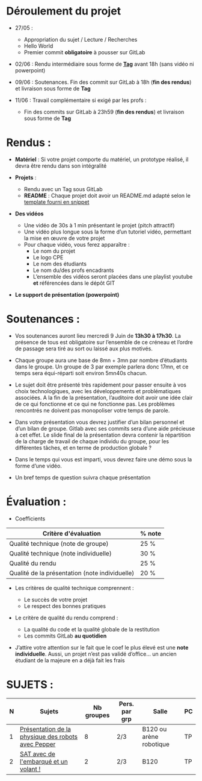 # Déroulement du projet

- 27/05 : 
  - Appropriation du sujet / Lecture / Recherches
  - Hello World
  - Premier commit **obligatoire** à pousser sur GitLab

- 02/06 : Rendu intermédiaire sous forme de **[Tag](https://docs.gitlab.com/ee/university/training/topics/tags.html)** avant 18h (sans vidéo ni powerpoint)

- 09/06 : Soutenances. Fin des commit sur GitLab à 18h (**fin des rendus**) et livraison sous forme de **Tag**

- 11/06 : Travail complémentaire si exigé par les profs :
  - Fin des commits sur GitLab à 23h59 (**fin des rendus**) et livraison sous forme de **Tag**


# Rendus : 

- **Matériel** : Si votre projet comporte du matériel, un prototype réalisé, il devra être rendu dans son intégralité

- **Projets** :
  - Rendu avec un Tag sous GitLab
  - **README** : Chaque projet doit avoir un README.md adapté selon le [template fourni en snippet](https://gitlab.com/snippets/1917426)

- **Des vidéos**
  - Une vidéo de 30s à 1 min présentant le projet (pitch attractif)
  - Une vidéo plus longue sous la forme d’un tutoriel vidéo, permettant la mise en œuvre de votre projet
  - Pour chaque vidéo, vous ferez apparaître :
    - Le nom du projet
    - Le logo CPE
    - Le nom des étudiants
    - Le nom du/des profs encadrants
    - L’ensemble des vidéos seront placées dans une playlist youtube **et** référencées dans le dépôt GIT

- **Le support de présentation (powerpoint)**

# Soutenances : 
 
- Vos soutenances auront lieu mercredi 9 Juin de **13h30 à 17h30**. La présence de tous est obligatoire sur l’ensemble de ce créneau et l’ordre de passage sera tiré au sort ou laissé aux plus motivés. 

- Chaque groupe aura une base de 8mn + 3mn par nombre d’étudiants dans le groupe. Un groupe de 3 par exemple parlera donc 17mn, et ce temps sera équi-réparti soit environ 5mn40s chacun.

- Le sujet doit être présenté très rapidement pour passer ensuite à vos choix technologiques, avec les développements et problématiques associées. A la fin de la présentation, l’auditoire doit avoir une idée clair de ce qui fonctionne et ce qui ne fonctionne pas. Les problèmes rencontrés ne doivent pas monopoliser votre temps de parole.

- Dans votre présentation vous devrez justifier d’un bilan personnel et d’un bilan de groupe. Gitlab avec ses commits sera d’une aide précieuse à cet effet. Le slide final de la présentation devra contenir la répartition de la charge de travail de chaque individu du groupe, pour les différentes tâches, et en terme de production globale ? 

- Dans le temps qui vous est imparti, vous devrez faire une démo sous la forme d’une vidéo. 

- Un bref temps de question suivra chaque présentation



# Évaluation : 

- Coefficients

| Critère d'évaluation                           | % note |
| ---------------------------------------------- | ------ |
| Qualité technique (note de groupe)             | 25 %   |
| Qualité technique (note individuelle)          | 30 %   |
| Qualité du rendu                               | 25 %   |
| Qualité de la présentation (note individuelle) | 20 %   |

- Les critères de qualité technique comprennent :  
  - Le succès de votre projet
  - Le respect des bonnes pratiques 

- Le critère de qualité du rendu comprend : 
  - La qualité du code et la qualité globale de la restitution
  - Les commits GitLab **au quotidien**

- J’attire votre attention sur le fait que le coef le plus élevé est une **note individuelle**. Aussi, un projet n’est pas validé d’office… un ancien étudiant de la majeure en a déjà fait les frais

# SUJETS :

|N| Sujets                                 | Nb groupes | Pers. par grp |   Salle  |  PC  |
|-| -------------------------------------- | ---------- | ------------- | -------- | ---- |
|1| [Présentation de la physique des robots avec Pepper](https://github.com/cpe-majeure-robotique/S8-Projects/blob/main/Sujet1%20-%20Pepper.md)                                  |     8      |       2/3     | B120 ou arène robotique |  TP  |
|2| [SAT avec de l'embarqué et un volant !](https://github.com/cpe-majeure-robotique/S8-Projects/blob/main/Sujet2%20-%20SAT+.md)                                               |     2      |       2/3     | B120     |  TP   |


